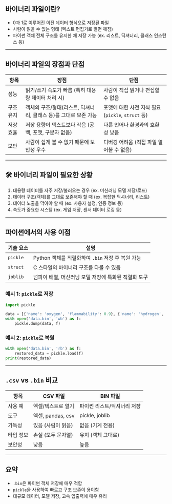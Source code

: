 

## 바이너리 파일이란?

- 0과 1로 이루어진 이진 데이터 형식으로 저장된 파일
- 사람이 읽을 수 없는 형태 (텍스트 편집기로 열면 깨짐)
- 파이썬 객체 전체 구조를 유지한 채 저장 가능 (ex. 리스트, 딕셔너리, 클래스 인스턴스 등)

---

##  바이너리 파일의 장점과 단점

| 항목 | 장점 | 단점 |
|------|------|------|
|  성능 | 읽기/쓰기 속도가 빠름 (특히 대용량 데이터 처리 시) | 사람이 직접 읽거나 편집할 수 없음 |
| 구조 유지 | 객체의 구조/형태(리스트, 딕셔너리, 클래스 등)를 그대로 보존 가능 | 포맷에 대한 사전 지식 필요 (`pickle`, `struct` 등) |
| 저장 효율 | 저장 용량이 텍스트보다 작음 (공백, 포맷, 구분자 없음) | 다른 언어나 환경과의 호환성 낮음 |
| 보안 | 사람이 쉽게 볼 수 없기 때문에 보안성 우수 | 디버깅 어려움 (직접 파일 열어볼 수 없음) |

---

## 🛠️ 바이너리 파일이 필요한 상황

1. 대용량 데이터를 자주 저장/불러오는 경우 (ex. 머신러닝 모델 저장/로드)
2. 데이터 구조(객체)를 그대로 보존해야 할 때 (ex. 복잡한 딕셔너리, 리스트)
3. 데이터 노출을 막아야 할 때 (ex. 사용자 설정, 인증 정보 등)
4. 속도가 중요한 시스템 (ex. 게임 저장, 센서 데이터 로깅 등)

---

## 파이썬에서의 사용 이점

| 기술 요소 | 설명 |
|-----------|------|
| `pickle` | Python 객체를 직렬화하여 `.bin` 저장 후 복원 가능 |
| `struct` | C 스타일의 바이너리 구조를 다룰 수 있음 |
| `joblib` | 넘파이 배열, 머신러닝 모델 저장에 특화된 직렬화 도구 |

### 예시 1: `pickle`로 저장

```python
import pickle

data = [{'name': 'oxygen', 'flammability': 0.9}, {'name': 'hydrogen', 'flammability': 1.0}]
with open('data.bin', 'wb') as f:
    pickle.dump(data, f)
```

###  예시 2: `pickle`로 복원

```python
with open('data.bin', 'rb') as f:
    restored_data = pickle.load(f)
print(restored_data)
```

---

## `.csv` vs `.bin` 비교

| 항목 | CSV 파일 | BIN 파일 |
|------|----------|----------|
| 사용 예 | 엑셀/텍스트로 열기 | 파이썬 리스트/딕셔너리 저장 |
| 도구 | 엑셀, pandas, csv | pickle, joblib |
| 가독성 | 있음 (사람이 읽음) | 없음 (기계 전용) |
| 타입 정보 | 손실 (모두 문자열) | 유지 (객체 그대로) |
| 보안성 | 낮음 | 높음 |

---

## 요약

- `.bin`은 파이썬 객체 저장에 매우 적합
- `pickle`을 사용하여 빠르고 구조 보존이 용이함
- 대규모 데이터, 모델 저장, 고속 입출력에 매우 유리
